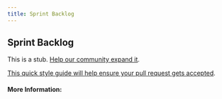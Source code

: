 ```yaml
---
title: Sprint Backlog
---
```


## Sprint Backlog

This is a stub. [Help our community expand it](https://github.com/freecodecamp/guides/tree/master/src/pages/articles/agile/sprint-backlog/index.md).

[This quick style guide will help ensure your pull request gets accepted](https://github.com/freeCodeCamp/guides/blob/master/README.md).

<!-- The article goes here, in GitHub-flavored Markdown. Feel free to add YouTube videos, images, and CodePen/JSBin embeds  -->

#### More Information:
<!-- Please add any articles you think might be helpful to read before writing the article -->


